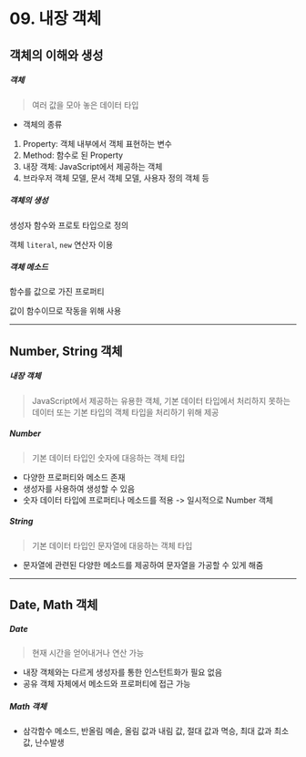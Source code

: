 # 09. 내장 객체

## 객체의 이해와 생성

##### 객체

> 여러 값을 모아 놓은 데이터 타입

* 객체의 종류

1. Property: 객체 내부에서 객체 표현하는 변수
2. Method: 함수로 된 Property
3. 내장 객체: JavaScript에서 제공하는 객체
4. 브라우저 객체 모델, 문서 객체 모델, 사용자 정의 객체 등

##### 객체의 생성

생성자 함수와 프로토 타입으로 정의

객체 `literal`, `new` 연산자 이용

##### 객체 메소드

함수를 값으로 가진 프로퍼티

값이 함수이므로 작동을 위해 사용

---



## Number, String 객체

##### 내장 객체

> JavaScript에서 제공하는 유용한 객체, 기본 데이터 타입에서 처리하지 못하는 데이터 또는 기본 타입의 객체 타입을 처리하기 위해 제공

##### Number

> 기본 데이터 타입인 숫자에 대응하는 객체 타입

* 다양한 프로퍼티와 메소드 존재
* 생성자를 사용하여 생성할 수 있음
* 숫자 데이터 타입에 프로퍼티나 메소드를 적용 -> 일시적으로 Number 객체

##### String

> 기본 데이터 타입인 문자열에 대응하는 객체 타입

* 문자열에 관련된 다양한 메소드를 제공하여 문자열을 가공할 수 있게 해줌

---



## Date, Math 객체

##### Date

> 현재 시간을 얻어내거나 연산 가능

* 내장 객체와는 다르게 생성자를 통한 인스턴트화가 필요 없음
* 공유 객체 자체에서 메소드와 프로퍼티에 접근 가능

##### Math 객체

* 삼각함수 메소드, 반올림 메솓, 올림 값과 내림 값, 절대 값과 멱승, 최대 값과 최소 값, 난수발생


